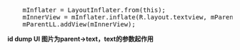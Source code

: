 <pre>
    mInflater = LayoutInflater.from(this);
    mInnerView = mInflater.inflate(R.layout.textview, mParentLL, false);
    mParentLL.addView(mInnerView);
</pre>

**id  dump UI 图片为parent->text，text的参数起作用**
